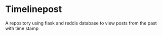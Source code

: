 # Timelinepost
A repository using flask and reddis database to view posts from the past with time stamp
